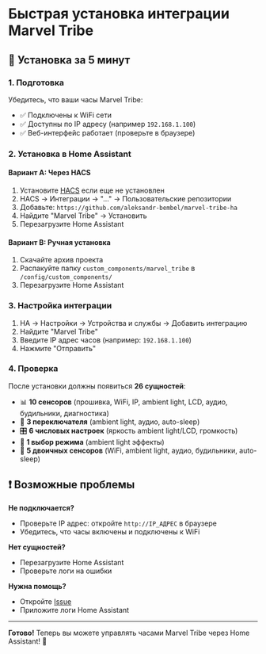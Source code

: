 # Быстрая установка интеграции Marvel Tribe

## 🚀 Установка за 5 минут

### 1. Подготовка
Убедитесь, что ваши часы Marvel Tribe:
- ✅ Подключены к WiFi сети
- ✅ Доступны по IP адресу (например `192.168.1.100`)
- ✅ Веб-интерфейс работает (проверьте в браузере)

### 2. Установка в Home Assistant

#### Вариант A: Через HACS
1. Установите [HACS](https://hacs.xyz/) если еще не установлен
2. HACS → Интеграции → "..." → Пользовательские репозитории
3. Добавьте: `https://github.com/aleksandr-bembel/marvel-tribe-ha`
4. Найдите "Marvel Tribe" → Установить
5. Перезагрузите Home Assistant

#### Вариант B: Ручная установка
1. Скачайте архив проекта
2. Распакуйте папку `custom_components/marvel_tribe` в `/config/custom_components/`
3. Перезагрузите Home Assistant

### 3. Настройка интеграции
1. HA → Настройки → Устройства и службы → Добавить интеграцию
2. Найдите "Marvel Tribe"
3. Введите IP адрес часов (например: `192.168.1.100`)
4. Нажмите "Отправить"

### 4. Проверка
После установки должны появиться **26 сущностей**:
- 📊 **10 сенсоров** (прошивка, WiFi, IP, ambient light, LCD, аудио, будильники, диагностика)
- 🔧 **3 переключателя** (ambient light, аудио, auto-sleep)
- 🎛️ **6 числовых настроек** (яркость ambient light/LCD, громкость)
- 🎨 **1 выбор режима** (ambient light эффекты)
- 🔘 **5 двоичных сенсоров** (WiFi, ambient light, аудио, будильники, auto-sleep)

## ❗ Возможные проблемы

**Не подключается?**
- Проверьте IP адрес: откройте `http://IP_АДРЕС` в браузере
- Убедитесь, что часы включены и подключены к WiFi

**Нет сущностей?**
- Перезагрузите Home Assistant
- Проверьте логи на ошибки

**Нужна помощь?**
- Откройте [Issue](https://github.com/aleksandr-bembel/marvel-tribe-ha/issues)
- Приложите логи Home Assistant

---

**Готово!** Теперь вы можете управлять часами Marvel Tribe через Home Assistant! 🎉
